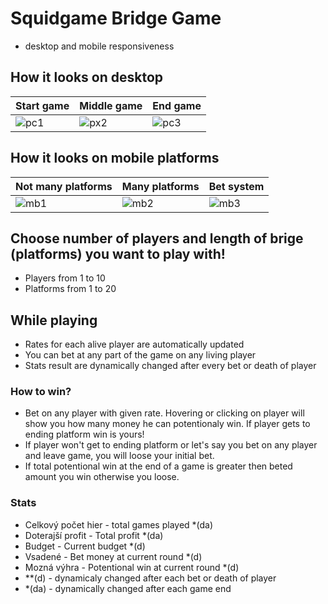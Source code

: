 # Squidgame Bridge Game
- desktop and mobile responsiveness

## How it looks on desktop
|Start game|Middle game|End game|
|-------------|-------------|-------------|
|![pc1](https://user-images.githubusercontent.com/78803735/152963436-cbf77184-a562-4bc9-ad59-22f035d55f7e.jpg)|![px2](https://user-images.githubusercontent.com/78803735/152963713-dc68023c-36f2-4b30-9438-48674945f2a1.jpg)|![pc3](https://user-images.githubusercontent.com/78803735/152963728-69aa511c-275d-4efd-a319-fdf7dcb9e2ba.jpg)|

## How it looks on mobile platforms
|Not many platforms|Many platforms|Bet system|
|-------------|-------------|-------------|
|![mb1](https://user-images.githubusercontent.com/78803735/152964335-121b1716-2452-41a9-bd34-b847ab620148.jpeg)|![mb2](https://user-images.githubusercontent.com/78803735/152964353-be0c81c0-a91e-4e62-9fd1-61a523000680.jpeg)|![mb3](https://user-images.githubusercontent.com/78803735/152964373-862e80d8-66e3-429f-8bea-782187feaa4e.PNG)




## Choose number of players and length of brige (platforms) you want to play with!
- Players from 1 to 10
- Platforms from 1 to 20

## While playing 
- Rates for each alive player are automatically updated
- You can bet at any part of the game on any living player
- Stats result are dynamically changed after every bet or death of player

### How to win?
- Bet on any player with given rate. Hovering or clicking on player will show you how many money he can potentionaly win. If player gets to ending platform win is yours!
- If player won't get to ending platform or let's say you bet on any player and leave game, you will loose your initial bet.
- If total potentional win at the end of a game is greater then beted amount you win otherwise you loose.

### Stats
- Celkový počet hier - total games played *(da)
- Doterajší profit - Total profit *(da)
- Budget - Current budget *(d)
- Vsadené - Bet money at current round *(d)
- Mozná výhra - Potentional win at current round *(d)
- **(d) - dynamicaly changed after each bet or death of player
- *(da) - dynamically changed after each game end







 




